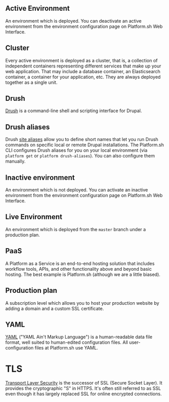 ## Active Environment
An environment which is deployed. You can deactivate an active environment from the environment configuration page on Platform.sh Web Interface.

## Cluster
Every active environment is deployed as a cluster, that is, a collection of independent containers representing different services that make up your web application.  That may include a database container, an Elasticsearch container, a container for your application, etc.  They are always deployed together as a single unit.

## Drush
[Drush](http://www.drush.org/) is a command-line shell and scripting interface for Drupal.

## Drush aliases
Drush [site aliases](http://docs.drush.org/en/master/usage/#site-aliases) allow you to define short names that let you run Drush commands on specific local or remote Drupal installations. The Platform.sh CLI configures Drush aliases for you on your local environment (via `platform get` or `platform drush-aliases`). You can also configure them manually.

## Inactive environment
An environment which is not deployed. You can activate an inactive environment from the
environment configuration page on Platform.sh Web Interface.

## Live Environment
An environment which is deployed from the `master` branch under a production plan.

## PaaS
A Platform as a Service is an end-to-end hosting solution that includes workflow tools, APIs, and other functionality above and beyond basic hosting.  The best example is Platform.sh (although we are a little biased).

## Production plan
A subscription level which allows you to host your production website by adding a domain and a custom SSL certificate.

## YAML
[YAML](https://en.wikipedia.org/wiki/YAML) ("YAML Ain't Markup Language") is a human-readable data file format, well suited to human-edited configuration files.  All user-configuration files at Platform.sh use YAML.

# TLS

[Transport Layer Security](https://en.wikipedia.org/wiki/Transport_Layer_Security) is the successor of SSL (Secure Socket Layer).  It provides the cryptographic "S" in HTTPS.  It's often still referred to as SSL even though it has largely replaced SSL for online encrypted connections.
